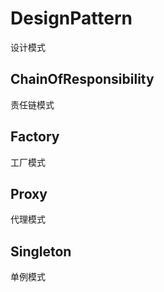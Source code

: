 # DesignPattern
设计模式

## ChainOfResponsibility
责任链模式

## Factory
工厂模式

## Proxy
代理模式

## Singleton
单例模式

